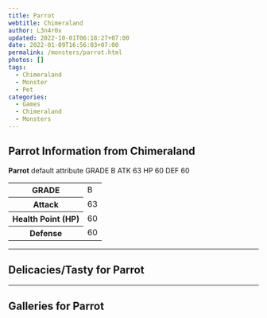 ```yaml
---
title: Parrot
webtitle: Chimeraland
author: L3n4r0x
updated: 2022-10-01T06:18:27+07:00
date: 2022-01-09T16:56:03+07:00
permalink: /monsters/parrot.html
photos: []
tags:
  - Chimeraland
  - Monster
  - Pet
categories:
  - Games
  - Chimeraland
  - Monsters
---
```


<section id="bootstrap-wrapper"><link rel="stylesheet" href="https://cdn.statically.io/gh/dimaslanjaka/Web-Manajemen/40ac3225/css/bootstrap-4.5-wrapper.css"/><h1>Parrot Information from Chimeraland</h1><p><b>Parrot</b> default attribute GRADE B ATK 63 HP 60 DEF 60<table><tr><th>GRADE</th><td>B</td></tr><tr><th>Attack</th><td>63</td></tr><tr><th>Health Point (HP)</th><td>60</td></tr><tr><th>Defense</th><td>60</td></tr></table></p><hr/><h2>Delicacies/Tasty for Parrot</h2><hr/><div id="gallery"><h2>Galleries for Parrot</h2><div class="row"></div></div></section>
